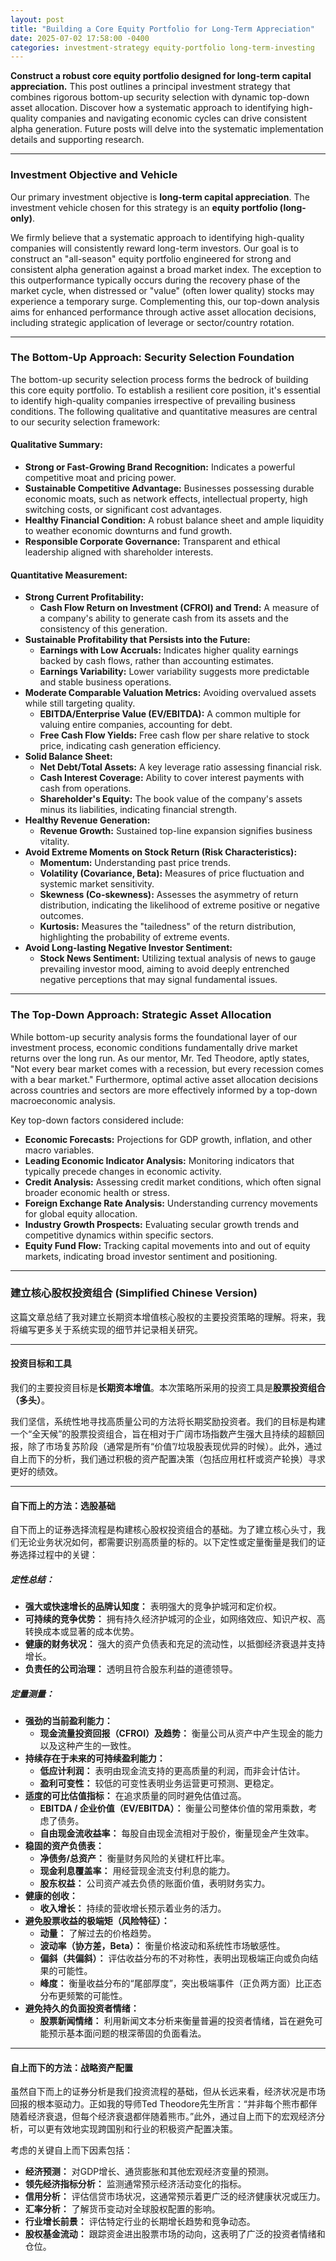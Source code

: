 ```yaml
---
layout: post
title: "Building a Core Equity Portfolio for Long-Term Appreciation"
date: 2025-07-02 17:58:00 -0400
categories: investment-strategy equity-portfolio long-term-investing
---
```


**Construct a robust core equity portfolio designed for long-term capital appreciation.** This post outlines a principal investment strategy that combines rigorous bottom-up security selection with dynamic top-down asset allocation. Discover how a systematic approach to identifying high-quality companies and navigating economic cycles can drive consistent alpha generation. Future posts will delve into the systematic implementation details and supporting research.

---

### Investment Objective and Vehicle

Our primary investment objective is **long-term capital appreciation**. The investment vehicle chosen for this strategy is an **equity portfolio (long-only)**.

We firmly believe that a systematic approach to identifying high-quality companies will consistently reward long-term investors. Our goal is to construct an "all-season" equity portfolio engineered for strong and consistent alpha generation against a broad market index. The exception to this outperformance typically occurs during the recovery phase of the market cycle, when distressed or "value" (often lower quality) stocks may experience a temporary surge. Complementing this, our top-down analysis aims for enhanced performance through active asset allocation decisions, including strategic application of leverage or sector/country rotation.

---

### The Bottom-Up Approach: Security Selection Foundation

The bottom-up security selection process forms the bedrock of building this core equity portfolio. To establish a resilient core position, it's essential to identify high-quality companies irrespective of prevailing business conditions. The following qualitative and quantitative measures are central to our security selection framework:

#### Qualitative Summary:
* **Strong or Fast-Growing Brand Recognition:** Indicates a powerful competitive moat and pricing power.
* **Sustainable Competitive Advantage:** Businesses possessing durable economic moats, such as network effects, intellectual property, high switching costs, or significant cost advantages.
* **Healthy Financial Condition:** A robust balance sheet and ample liquidity to weather economic downturns and fund growth.
* **Responsible Corporate Governance:** Transparent and ethical leadership aligned with shareholder interests.

#### Quantitative Measurement:
* **Strong Current Profitability:**
    * **Cash Flow Return on Investment (CFROI) and Trend:** A measure of a company's ability to generate cash from its assets and the consistency of this generation.
* **Sustainable Profitability that Persists into the Future:**
    * **Earnings with Low Accruals:** Indicates higher quality earnings backed by cash flows, rather than accounting estimates.
    * **Earnings Variability:** Lower variability suggests more predictable and stable business operations.
* **Moderate Comparable Valuation Metrics:** Avoiding overvalued assets while still targeting quality.
    * **EBITDA/Enterprise Value (EV/EBITDA):** A common multiple for valuing entire companies, accounting for debt.
    * **Free Cash Flow Yields:** Free cash flow per share relative to stock price, indicating cash generation efficiency.
* **Solid Balance Sheet:**
    * **Net Debt/Total Assets:** A key leverage ratio assessing financial risk.
    * **Cash Interest Coverage:** Ability to cover interest payments with cash from operations.
    * **Shareholder's Equity:** The book value of the company's assets minus its liabilities, indicating financial strength.
* **Healthy Revenue Generation:**
    * **Revenue Growth:** Sustained top-line expansion signifies business vitality.
* **Avoid Extreme Moments on Stock Return (Risk Characteristics):**
    * **Momentum:** Understanding past price trends.
    * **Volatility (Covariance, Beta):** Measures of price fluctuation and systemic market sensitivity.
    * **Skewness (Co-skewness):** Assesses the asymmetry of return distribution, indicating the likelihood of extreme positive or negative outcomes.
    * **Kurtosis:** Measures the "tailedness" of the return distribution, highlighting the probability of extreme events.
* **Avoid Long-lasting Negative Investor Sentiment:**
    * **Stock News Sentiment:** Utilizing textual analysis of news to gauge prevailing investor mood, aiming to avoid deeply entrenched negative perceptions that may signal fundamental issues.

---

### The Top-Down Approach: Strategic Asset Allocation

While bottom-up security analysis forms the foundational layer of our investment process, economic conditions fundamentally drive market returns over the long run. As our mentor, Mr. Ted Theodore, aptly states, "Not every bear market comes with a recession, but every recession comes with a bear market." Furthermore, optimal active asset allocation decisions across countries and sectors are more effectively informed by a top-down macroeconomic analysis.

Key top-down factors considered include:

* **Economic Forecasts:** Projections for GDP growth, inflation, and other macro variables.
* **Leading Economic Indicator Analysis:** Monitoring indicators that typically precede changes in economic activity.
* **Credit Analysis:** Assessing credit market conditions, which often signal broader economic health or stress.
* **Foreign Exchange Rate Analysis:** Understanding currency movements for global equity allocation.
* **Industry Growth Prospects:** Evaluating secular growth trends and competitive dynamics within specific sectors.
* **Equity Fund Flow:** Tracking capital movements into and out of equity markets, indicating broad investor sentiment and positioning.

---

### 建立核心股权投资组合 (Simplified Chinese Version)

这篇文章总结了我对建立长期资本增值核心股权的主要投资策略的理解。将来，我将编写更多关于系统实现的细节并记录相关研究。

---

#### 投资目标和工具

我们的主要投资目标是**长期资本增值**。本次策略所采用的投资工具是**股票投资组合（多头）**。

我们坚信，系统性地寻找高质量公司的方法将长期奖励投资者。我们的目标是构建一个“全天候”的股票投资组合，旨在相对于广阔市场指数产生强大且持续的超额回报，除了市场复苏阶段（通常是所有“价值”/垃圾股表现优异的时候）。此外，通过自上而下的分析，我们通过积极的资产配置决策（包括应用杠杆或资产轮换）寻求更好的绩效。

---

#### 自下而上的方法：选股基础

自下而上的证券选择流程是构建核心股权投资组合的基础。为了建立核心头寸，我们无论业务状况如何，都需要识别高质量的标的。以下定性或定量衡量是我们的证券选择过程中的关键：

##### 定性总结：
* **强大或快速增长的品牌认知度：** 表明强大的竞争护城河和定价权。
* **可持续的竞争优势：** 拥有持久经济护城河的企业，如网络效应、知识产权、高转换成本或显著的成本优势。
* **健康的财务状况：** 强大的资产负债表和充足的流动性，以抵御经济衰退并支持增长。
* **负责任的公司治理：** 透明且符合股东利益的道德领导。

##### 定量测量：
* **强劲的当前盈利能力：**
    * **现金流量投资回报（CFROI）及趋势：** 衡量公司从资产中产生现金的能力以及这种产生的一致性。
* **持续存在于未来的可持续盈利能力：**
    * **低应计利润：** 表明由现金流支持的更高质量的利润，而非会计估计。
    * **盈利可变性：** 较低的可变性表明业务运营更可预测、更稳定。
* **适度的可比估值指标：** 在追求质量的同时避免估值过高。
    * **EBITDA / 企业价值（EV/EBITDA）：** 衡量公司整体价值的常用乘数，考虑了债务。
    * **自由现金流收益率：** 每股自由现金流相对于股价，衡量现金产生效率。
* **稳固的资产负债表：**
    * **净债务/总资产：** 衡量财务风险的关键杠杆比率。
    * **现金利息覆盖率：** 用经营现金流支付利息的能力。
    * **股东权益：** 公司资产减去负债的账面价值，表明财务实力。
* **健康的创收：**
    * **收入增长：** 持续的营收增长预示着业务的活力。
* **避免股票收益的极端矩（风险特征）：**
    * **动量：** 了解过去的价格趋势。
    * **波动率（协方差，Beta）：** 衡量价格波动和系统性市场敏感性。
    * **偏斜（共偏斜）：** 评估收益分布的不对称性，表明出现极端正向或负向结果的可能性。
    * **峰度：** 衡量收益分布的“尾部厚度”，突出极端事件（正负两方面）比正态分布更频繁的可能性。
* **避免持久的负面投资者情绪：**
    * **股票新闻情绪：** 利用新闻文本分析来衡量普遍的投资者情绪，旨在避免可能预示基本面问题的根深蒂固的负面看法。

---

#### 自上而下的方法：战略资产配置

虽然自下而上的证券分析是我们投资流程的基础，但从长远来看，经济状况是市场回报的根本驱动力。正如我的导师Ted Theodore先生所言：“并非每个熊市都伴随着经济衰退，但每个经济衰退都伴随着熊市。”此外，通过自上而下的宏观经济分析，可以更有效地实现跨国别和行业的积极资产配置决策。

考虑的关键自上而下因素包括：

* **经济预测：** 对GDP增长、通货膨胀和其他宏观经济变量的预测。
* **领先经济指标分析：** 监测通常预示经济活动变化的指标。
* **信用分析：** 评估信贷市场状况，这通常预示着更广泛的经济健康状况或压力。
* **汇率分析：** 了解货币变动对全球股权配置的影响。
* **行业增长前景：** 评估特定行业的长期增长趋势和竞争动态。
* **股权基金流动：** 跟踪资金进出股票市场的动向，这表明了广泛的投资者情绪和仓位。
